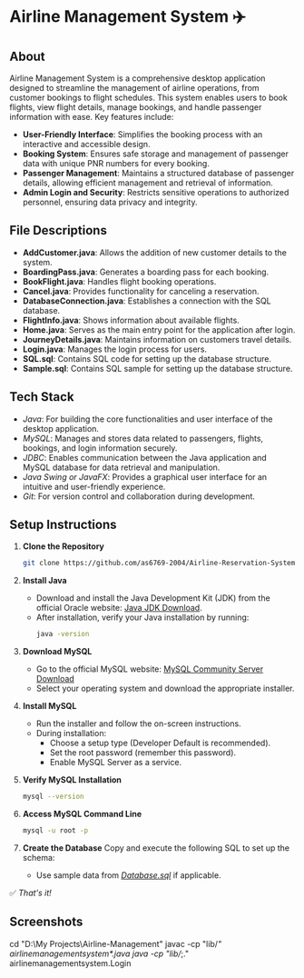# Airline Management System ✈️

## About
Airline Management System is a comprehensive desktop application designed to streamline the management of airline operations, from customer bookings to flight schedules. This system enables users to book flights, view flight details, manage bookings, and handle passenger information with ease. Key features include:
- **User-Friendly Interface**: Simplifies the booking process with an interactive and accessible design.
- **Booking System**: Ensures safe storage and management of passenger data with unique PNR numbers for every booking.
- **Passenger Management**: Maintains a structured database of passenger details, allowing efficient management and retrieval of information.
- **Admin Login and Security**: Restricts sensitive operations to authorized personnel, ensuring data privacy and integrity.

## File Descriptions
- **AddCustomer.java**: Allows the addition of new customer details to the system.
- **BoardingPass.java**: Generates a boarding pass for each booking.
- **BookFlight.java**: Handles flight booking operations.
- **Cancel.java**: Provides functionality for canceling a reservation.
- **DatabaseConnection.java**: Establishes a connection with the SQL database.
- **FlightInfo.java**: Shows information about available flights.
- **Home.java**: Serves as the main entry point for the application after login.
- **JourneyDetails.java**: Maintains information on customers travel details.
- **Login.java**: Manages the login process for users.
- **SQL.sql**: Contains SQL code for setting up the database structure.
- **Sample.sql**: Contains SQL sample for setting up the database structure.

## Tech Stack
- *Java*: For building the core functionalities and user interface of the desktop application.
- *MySQL*: Manages and stores data related to passengers, flights, bookings, and login information securely.
- *JDBC*: Enables communication between the Java application and MySQL database for data retrieval and manipulation.
- *Java Swing or JavaFX*: Provides a graphical user interface for an intuitive and user-friendly experience.
- *Git*: For version control and collaboration during development.

## Setup Instructions

1. **Clone the Repository**
   ```bash
   git clone https://github.com/as6769-2004/Airline-Reservation-System.git
   ```

2. **Install Java**
   - Download and install the Java Development Kit (JDK) from the official Oracle website: [Java JDK Download](https://www.oracle.com/java/technologies/javase-jdk11-downloads.html).
   - After installation, verify your Java installation by running:
     ```bash
     java -version
     ```

3. **Download MySQL**
   - Go to the official MySQL website: [MySQL Community Server Download](https://dev.mysql.com/downloads/installer/)
   - Select your operating system and download the appropriate installer.

4. **Install MySQL**
   - Run the installer and follow the on-screen instructions.
   - During installation:
     - Choose a setup type (Developer Default is recommended).
     - Set the root password (remember this password).
     - Enable MySQL Server as a service.

5. **Verify MySQL Installation**
   ```bash
   mysql --version
   ```

6. **Access MySQL Command Line**
   ```bash
   mysql -u root -p
   ```

7. **Create the Database**
   Copy and execute the following SQL to set up the schema:

   

   - Use sample data from *[Database.sql](https://github.com/as6769-2004/Airline-Reservation-System/blob/main/SQL_Updated.sql)* if applicable.

✅ *That's it!*

## Screenshots

<!-- Preserve your existing images here -->


<!-- run commands  -->

cd "D:\My Projects\Airline-Management"
javac -cp "lib/*" airlinemanagementsystem\*.java
java -cp "lib/*;." airlinemanagementsystem.Login



